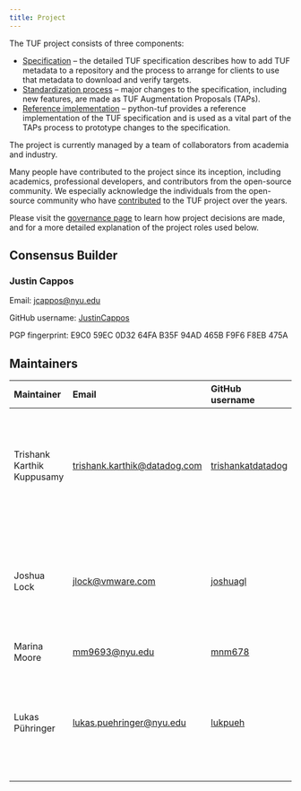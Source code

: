 ```yaml
---
title: Project
---
```


The TUF project consists of three components:

* [Specification] – the detailed TUF specification describes how to add TUF metadata to a repository and the process to arrange for clients to use that metadata to download and verify targets.
* [Standardization process] – major changes to the specification, including new features, are made as  TUF Augmentation Proposals (TAPs).
* [Reference implementation] – python-tuf provides a reference implementation of the TUF specification and is used as a vital part of the TAPs process to prototype changes to the specification.

The project is currently managed by a team of collaborators from academia and
industry.

Many people have contributed to the project since its inception, including
academics, professional developers, and contributors from the open-source
community. We especially acknowledge the individuals from the open-source
community who have [contributed] to the TUF project over the years.

Please visit the [governance page] to learn how project decisions are made, and
for a more detailed explanation of the project roles used below.

[contributed]: https://github.com/theupdateframework/python-tuf/blob/develop/docs/AUTHORS.txt
[governance page]: https://github.com/theupdateframework/specification/blob/master/GOVERNANCE.md
[Specification]: /specification
[Standardization process]: https://github.com/theupdateframework/taps/blob/master/tap1.md
[Reference implementation]: https://theupdateframework.readthedocs.io/en/latest/

## Consensus Builder

### Justin Cappos

Email: jcappos@nyu.edu

GitHub username: [JustinCappos](https://github.com/justincappos)

PGP fingerprint: E9C0 59EC 0D32 64FA B35F  94AD 465B F9F6 F8EB 475A

## Maintainers

Maintainer | Email | GitHub username | PGP fingerprint
:----------|:------|:----------------|:---------------
Trishank Karthik Kuppusamy | trishank.karthik@datadog.com | [trishankatdatadog](https://github.com/trishankatdatadog) | 8C48 08B5 B684 53DE 06A3  08FD 5C09 0ED7 318B 6C1E
Joshua Lock | jlock@vmware.com | [joshuagl](https://github.com/lukpueh) | 08F3 409F CF71 D87E 30FB D3C2 1671 F65C B748 32A4
Marina Moore | mm9693@nyu.edu | [mnm678](https://github.com/mnm678) | –
Lukas Pühringer|  lukas.puehringer@nyu.edu | [lukpueh](https://github.com/lukpueh) | 8BA6 9B87 D43B E294 F23E  8120 89A2 AD3C 07D9 62E8
